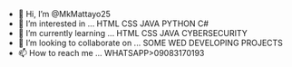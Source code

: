 - 👋 Hi, I’m @MkMattayo25
- 👀 I’m interested in ... HTML CSS JAVA PYTHON C#
- 🌱 I’m currently learning ... HTML CSS JAVA CYBERSECURITY
- 💞️ I’m looking to collaborate on ... SOME WED DEVELOPING PROJECTS
- 📫 How to reach me ... WHATSAPP>09083170193 

<!---
MkMattayo25/MkMattayo25 is a ✨ special ✨ repository because its `README.md` (this file) appears on your GitHub profile.
You can click the Preview link to take a look at your changes.
--->

